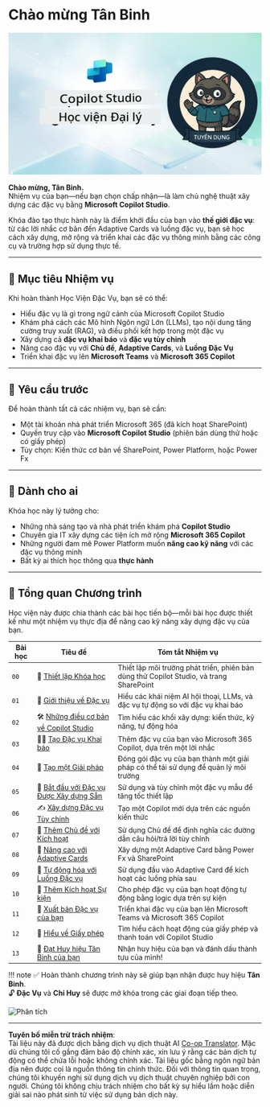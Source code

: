 <!--
CO_OP_TRANSLATOR_METADATA:
{
  "original_hash": "8b5ecad9d5d073ea3f4c2b844e80f2e5",
  "translation_date": "2025-10-20T00:30:21+00:00",
  "source_file": "docs/recruit/README.md",
  "language_code": "vi"
}
-->
# Chào mừng Tân Binh

![Tân Binh Học Viện Đặc Vụ Copilot Studio](../../../../translated_images/mcs-agent-academy-recruit-banner.f01c323f046afa313523de9d6da40d3774cc0fc0d1a4bf66e2ea0568b31b960c.vi.png)

**Chào mừng, Tân Binh.**  
Nhiệm vụ của bạn—nếu bạn chọn chấp nhận—là làm chủ nghệ thuật xây dựng các đặc vụ bằng **Microsoft Copilot Studio**.

Khóa đào tạo thực hành này là điểm khởi đầu của bạn vào **thế giới đặc vụ**: từ các lời nhắc cơ bản đến Adaptive Cards và luồng đặc vụ, bạn sẽ học cách xây dựng, mở rộng và triển khai các đặc vụ thông minh bằng các công cụ và trường hợp sử dụng thực tế.

---

## 🎯 Mục tiêu Nhiệm vụ

Khi hoàn thành Học Viện Đặc Vụ, bạn sẽ có thể:

- Hiểu đặc vụ là gì trong ngữ cảnh của Microsoft Copilot Studio
- Khám phá cách các Mô hình Ngôn ngữ Lớn (LLMs), tạo nội dung tăng cường truy xuất (RAG), và điều phối kết hợp trong một đặc vụ
- Xây dựng cả **đặc vụ khai báo** và **đặc vụ tùy chỉnh**
- Nâng cao đặc vụ với **Chủ đề**, **Adaptive Cards**, và **Luồng Đặc Vụ**
- Triển khai đặc vụ lên **Microsoft Teams** và **Microsoft 365 Copilot**

---

## 🧪 Yêu cầu trước

Để hoàn thành tất cả các nhiệm vụ, bạn sẽ cần:

- Một tài khoản nhà phát triển Microsoft 365 (đã kích hoạt SharePoint)
- Quyền truy cập vào **Microsoft Copilot Studio** (phiên bản dùng thử hoặc có giấy phép)
- Tùy chọn: Kiến thức cơ bản về SharePoint, Power Platform, hoặc Power Fx

---

## 🧬 Dành cho ai

Khóa học này lý tưởng cho:

- Những nhà sáng tạo và nhà phát triển khám phá **Copilot Studio**
- Chuyên gia IT xây dựng các tiện ích mở rộng **Microsoft 365 Copilot**
- Những người đam mê Power Platform muốn **nâng cao kỹ năng** với các đặc vụ thông minh
- Bất kỳ ai thích học thông qua **thực hành**

---

## 🧭 Tổng quan Chương trình

Học viện này được chia thành các bài học tiến bộ—mỗi bài học được thiết kế như một nhiệm vụ thực địa để nâng cao kỹ năng xây dựng đặc vụ của bạn.

| Bài học | Tiêu đề | Tóm tắt Nhiệm vụ |
|--------|---------|------------------|
| `00` | 🧰 [Thiết lập Khóa học](./00-course-setup/README.md) | Thiết lập môi trường phát triển, phiên bản dùng thử Copilot Studio, và trang SharePoint |
| `01` | 🧠 [Giới thiệu về Đặc vụ](./01-introduction-to-agents/README.md) | Hiểu các khái niệm AI hội thoại, LLMs, và đặc vụ tự động so với đặc vụ khai báo |
| `02` | 🛠️ [Những điều cơ bản về Copilot Studio](./02-copilot-studio-fundamentals/README.md) | Tìm hiểu các khối xây dựng: kiến thức, kỹ năng, tự động hóa |
| `03` | 👩‍💻 [Tạo Đặc vụ Khai báo](./03-create-a-declarative-agent-for-M365Copilot/README.md) | Thêm đặc vụ của bạn vào Microsoft 365 Copilot, dựa trên một lời nhắc |
| `04` | 🧩 [Tạo một Giải pháp](./04-creating-a-solution/README.md) | Đóng gói đặc vụ của bạn thành một giải pháp có thể tái sử dụng để quản lý môi trường |
| `05` | 🚀 [Bắt đầu với Đặc vụ Được Xây dựng Sẵn](./05-using-prebuilt-agents/README.md) | Sử dụng và tùy chỉnh một đặc vụ mẫu để tăng tốc thiết lập |
| `06` | ✍️ [Xây dựng Đặc vụ Tùy chỉnh](./06-create-agent-from-conversation/README.md) | Tạo một Copilot mới dựa trên các nguồn kiến thức |
| `07` | 🧠 [Thêm Chủ đề với Kích hoạt](./07-add-new-topic-with-trigger/README.md) | Sử dụng Chủ đề để định nghĩa các đường dẫn câu hỏi/trả lời tùy chỉnh |
| `08` | 🪪 [Nâng cao với Adaptive Cards](./08-add-adaptive-card/README.md) | Xây dựng một Adaptive Card bằng Power Fx và SharePoint |
| `09` | 🔁 [Tự động hóa với Luồng Đặc vụ](./09-add-an-agent-flow/README.md) | Sử dụng đầu vào Adaptive Card để kích hoạt các luồng phía sau |
| `10` | 🧭 [Thêm Kích hoạt Sự kiện](./10-add-event-triggers/README.md) | Cho phép đặc vụ của bạn hoạt động tự động bằng logic dựa trên sự kiện |
| `11` | 📢 [Xuất bản Đặc vụ của bạn](./11-publish-your-agent/README.md) | Triển khai đặc vụ của bạn lên Microsoft Teams và Microsoft 365 Copilot |
| `12` | 🪪 [Hiểu về Giấy phép](./12-understanding-licensing/README.md) | Tìm hiểu cách hoạt động của giấy phép và thanh toán với Copilot Studio |
| `13` | 🚨 [Đạt Huy hiệu Tân Binh của bạn](./course-completion-badges-recruit/README.md) | Nhận huy hiệu của bạn và đánh dấu thành tựu của mình! |

!!! note
    ✅ Hoàn thành chương trình này sẽ giúp bạn nhận được huy hiệu **Tân Binh**.  
    🔓 **Đặc Vụ** và **Chỉ Huy** sẽ được mở khóa trong các giai đoạn tiếp theo.

<!-- markdownlint-disable-next-line MD033 -->
<img src="https://m365-visitor-stats.azurewebsites.net/agent-academy/recruit" alt="Phân tích" />

---

**Tuyên bố miễn trừ trách nhiệm**:  
Tài liệu này đã được dịch bằng dịch vụ dịch thuật AI [Co-op Translator](https://github.com/Azure/co-op-translator). Mặc dù chúng tôi cố gắng đảm bảo độ chính xác, xin lưu ý rằng các bản dịch tự động có thể chứa lỗi hoặc không chính xác. Tài liệu gốc bằng ngôn ngữ bản địa nên được coi là nguồn thông tin chính thức. Đối với thông tin quan trọng, chúng tôi khuyến nghị sử dụng dịch vụ dịch thuật chuyên nghiệp bởi con người. Chúng tôi không chịu trách nhiệm cho bất kỳ sự hiểu lầm hoặc diễn giải sai nào phát sinh từ việc sử dụng bản dịch này.